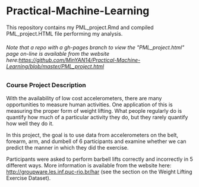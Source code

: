 Practical-Machine-Learning
==========================
This repository contains my PML_project.Rmd and compiled PML_project.HTML file performing my analysis.
###### Note that a repo with a gh-pages branch  to view the "PML_project.html" page on-line is available from the website here:https://github.com/MinYAN14/Practical-Machine-Learning/blob/master/PML_project.html 

### Course Project Description
With the availability of low cost accelerometers, there are many opportunities to measure human activities. One application of this is measuring the proper form of weight lifting. What people regularly do is quantify how much of a particular activity they do, but they rarely quantify how well they do it. 

In this project, the goal is to use data from accelerometers on the belt, forearm, arm, and dumbell of 6 participants and examine whether we can predict the manner in which they did the exercise.  

Participants were asked to perform barbell lifts correctly and incorrectly in 5 different ways. More information is available from the website here: http://groupware.les.inf.puc-rio.br/har (see the section on the Weight Lifting Exercise Dataset).


